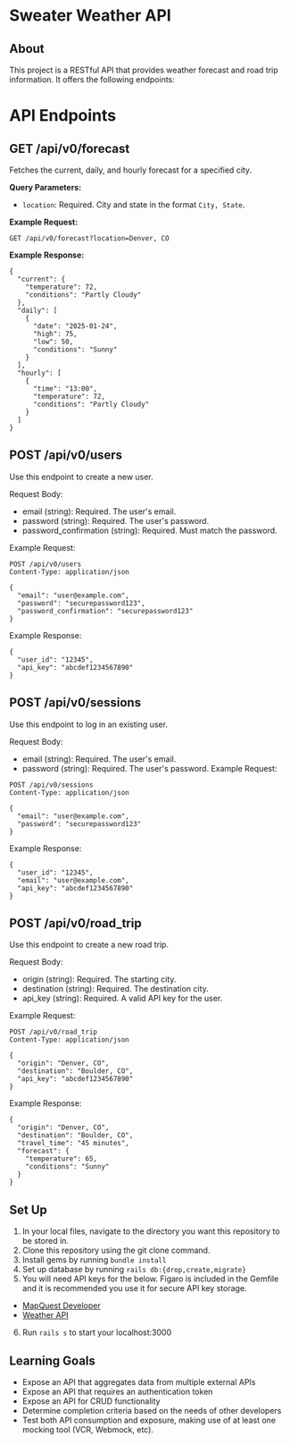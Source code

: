 # Sweater Weather API

## About
This project is a RESTful API that provides weather forecast and road trip information. It offers the following endpoints:

# API Endpoints

## **GET /api/v0/forecast**
Fetches the current, daily, and hourly forecast for a specified city. 

**Query Parameters:**
- `location`: Required. City and state in the format `City, State`.

**Example Request:**
```http
GET /api/v0/forecast?location=Denver, CO
```

**Example Response:**
```http
{
  "current": {
    "temperature": 72,
    "conditions": "Partly Cloudy"
  },
  "daily": [
    {
      "date": "2025-01-24",
      "high": 75,
      "low": 50,
      "conditions": "Sunny"
    }
  ],
  "hourly": [
    {
      "time": "13:00",
      "temperature": 72,
      "conditions": "Partly Cloudy"
    }
  ]
}
```

## POST /api/v0/users
Use this endpoint to create a new user.

Request Body:

- email (string): Required. The user's email.
- password (string): Required. The user's password.
- password_confirmation (string): Required. Must match the password.

Example Request:

```http
POST /api/v0/users
Content-Type: application/json

{
  "email": "user@example.com",
  "password": "securepassword123",
  "password_confirmation": "securepassword123"
}
```

Example Response:

```http
{
  "user_id": "12345",
  "api_key": "abcdef1234567890"
}
```
## POST /api/v0/sessions
Use this endpoint to log in an existing user.

Request Body:

- email (string): Required. The user's email.
- password (string): Required. The user's password.
Example Request:

```http
POST /api/v0/sessions
Content-Type: application/json

{
  "email": "user@example.com",
  "password": "securepassword123"
}
```
Example Response:
```http
{
  "user_id": "12345",
  "email": "user@example.com",
  "api_key": "abcdef1234567890"
}
```

## POST /api/v0/road_trip
Use this endpoint to create a new road trip.

Request Body:

- origin (string): Required. The starting city.
- destination (string): Required. The destination city.
- api_key (string): Required. A valid API key for the user.


Example Request:

```http
POST /api/v0/road_trip
Content-Type: application/json

{
  "origin": "Denver, CO",
  "destination": "Boulder, CO",
  "api_key": "abcdef1234567890"
}
```

Example Response:
```http
{
  "origin": "Denver, CO",
  "destination": "Boulder, CO",
  "travel_time": "45 minutes",
  "forecast": {
    "temperature": 65,
    "conditions": "Sunny"
  }
}
```

## Set Up
1. In your local files, navigate to the directory you want this repository to be stored in.
2. Clone this repository using the git clone command.
3. Install gems by running `bundle install`
4. Set up database by running `rails db:{drop,create,migrate}`
5. You will need API keys for the below. Figaro is included in the Gemfile and it is recommended you use it for secure API key storage.
  * [MapQuest Developer]("https://developer.mapquest.com/documentation/)
  * [Weather API]("https://www.weatherapi.com/docs/")
6. Run `rails s` to start your localhost:3000

## Learning Goals
* Expose an API that aggregates data from multiple external APIs
* Expose an API that requires an authentication token
* Expose an API for CRUD functionality
* Determine completion criteria based on the needs of other developers
* Test both API consumption and exposure, making use of at least one mocking tool (VCR, Webmock, etc).
